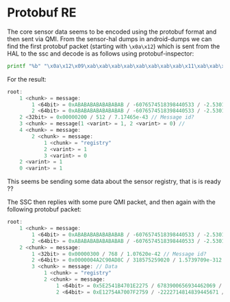
# Protobuf RE

The core sensor data seems to be encoded using the protobuf format and then sent via QMI.
From the sensor-hal dumps in android-dumps we can find the first protobuf packet (starting with `\x0a\x12`) which is sent from the HAL to the ssc and decode is as follows using protobuf-inspector:
```bash
printf "%b" "\x0a\x12\x09\xab\xab\xab\xab\xab\xab\xab\xab\x11\xab\xab\xab\xab\xab\xab\xab\xab\x15\x00\x02\x00\x00\x1a\x04\x08\x01\x10\x00\x22\x10\x12\x0e\x0a\x08\x72\x65\x67\x69\x73\x74\x72\x79\x10\x01\x18\x00\x10\x01\x00\x01" | protobuf_inspector
```
For the result:
```rust
root:
    1 <chunk> = message:
        1 <64bit> = 0xABABABABABABABAB / -6076574518398440533 / -2.5301707e-98 // sensor ID (dummy value here)
        2 <64bit> = 0xABABABABABABABAB / -6076574518398440533 / -2.5301707e-98
    2 <32bit> = 0x00000200 / 512 / 7.17465e-43 // Message id?
    3 <chunk> = message(1 <varint> = 1, 2 <varint> = 0) // 
    4 <chunk> = message:
        2 <chunk> = message:
            1 <chunk> = "registry"
            2 <varint> = 1
            3 <varint> = 0
    2 <varint> = 1
    0 <varint> = 1
```
This seems be sending some data about the sensor registry, that is is ready ??

The SSC then replies with some pure QMI packet, and then again with the following protobuf packet:
```rust
root:
    1 <chunk> = message:
        1 <64bit> = 0xABABABABABABABAB / -6076574518398440533 / -2.5301707e-98 // sensor ID (dummy value here)
        2 <64bit> = 0xABABABABABABABAB / -6076574518398440533 / -2.5301707e-98
    2 <chunk> = message:
        1 <32bit> = 0x00000300 / 768 / 1.07620e-42 // Message id?
        2 <64bit> = 0x0000004A2C90AD8C / 318575259020 / 1.5739709e-312 // Timestamp
        3 <chunk> = message: // Data 
            1 <chunk> = "registry"
            2 <chunk> = message:
                1 <64bit> = 0x5E2541B4701E2275 / 6783900656934462069 / 3.3178973e+145
                2 <64bit> = 0xE12754A7007F2759 / -2222714814839445671 / -1.0250262e+160
```
